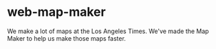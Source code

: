 # web-map-maker

We make a lot of maps at the Los Angeles Times. We've made the Map Maker to help us make those maps faster.